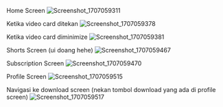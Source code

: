Home Screen
![Screenshot_1707059311](https://github.com/Febry3/youtube_clone/assets/121351049/8fe77454-2db7-49f6-a0ac-6f9f6591cc7d)

Ketika video card ditekan
![Screenshot_1707059378](https://github.com/Febry3/youtube_clone/assets/121351049/6f9977b3-c554-446c-8016-ec4df12fbc2d)

Ketika video card diminimize
![Screenshot_1707059381](https://github.com/Febry3/youtube_clone/assets/121351049/b42d6f97-940e-4839-8e75-ba900a800fa5)

Shorts Screen (ui doang hehe)
![Screenshot_1707059467](https://github.com/Febry3/youtube_clone/assets/121351049/bee33d6f-db8d-47d2-9340-9a9ae6beb409)

Subscription Screen
![Screenshot_1707059470](https://github.com/Febry3/youtube_clone/assets/121351049/5f0826f7-f749-4900-92c4-e4fc8e0e760d)

Profile Screen
![Screenshot_1707059515](https://github.com/Febry3/youtube_clone/assets/121351049/37ff4884-bd51-41c4-b1bb-f5283ea4a865)

Navigasi ke download screen (nekan tombol download yang ada di profile screen)
![Screenshot_1707059517](https://github.com/Febry3/youtube_clone/assets/121351049/477c4290-ce6d-45b2-9bb5-5c31505d7304)



